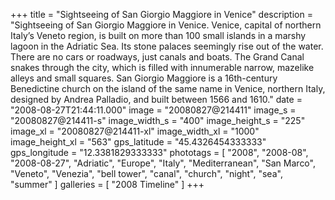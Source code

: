 +++
title = "Sightseeing of San Giorgio Maggiore in Venice"
description = "Sightseeing of San Giorgio Maggiore in Venice. Venice, capital of northern Italy’s Veneto region, is built on more than 100 small islands in a marshy lagoon in the Adriatic Sea. Its stone palaces seemingly rise out of the water. There are no cars or roadways, just canals and boats. The Grand Canal snakes through the city, which is filled with innumerable narrow, mazelike alleys and small squares. San Giorgio Maggiore is a 16th-century Benedictine church on the island of the same name in Venice, northern Italy, designed by Andrea Palladio, and built between 1566 and 1610."
date = "2008-08-27T21:44:11.000"
image = "20080827@214411"
image_s = "20080827@214411-s"
image_width_s = "400"
image_height_s = "225"
image_xl = "20080827@214411-xl"
image_width_xl = "1000"
image_height_xl = "563"
gps_latitude = "45.4326454333333"
gps_longitude = "12.3381829333333"
phototags = [ "2008", "2008-08", "2008-08-27", "Adriatic", "Europe", "Italy", "Mediterranean", "San Marco", "Veneto", "Venezia", "bell tower", "canal", "church", "night", "sea", "summer" ]
galleries = [ "2008 Timeline" ]
+++

